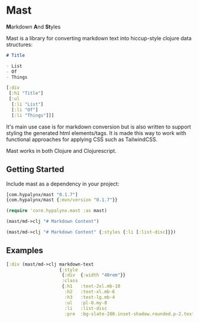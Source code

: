 # Mast

**M**arkdown **A**nd **St**yles

Mast is a library for converting markdown text into hiccup-style clojure data structures:

```markdown
# Title

- List
- Of
- Things
```

```clojure
[:div
 [:h1 "Title"]
 [:ul
  [:li "List"]
  [:li "Of"]
  [:li "Things"]]]
```

It's main use case is for markdown conversion but is also written to support styling the generated
html elements/tags. It is made this way to work with functional approaches for applying CSS such as
TailwindCSS.

Mast works in both Clojure and Clojurescript.

## Getting Started

Include mast as a dependency in your project: 
```clojure
[com.hypalynx/mast "0.1.7"]
{com.hypalynx/mast {:mvn/version "0.1.7"}}
```

```clojure
(require 'core.hypalynx.mast :as mast)

(mast/md->clj "# Markdown Content")

(mast/md->clj "# Markdown Content" {:styles {:li [:list-disc]}})
```

## Examples

```clojure
[:div (mast/md->clj markdown-text
                    {:style
                     {:div  {:width "40rem"}}
                     :class
                     {:h1   :text-2xl.mb-10
                      :h2   :text-xl.mb-6
                      :h3   :text-lg.mb-4
                      :ul   :pl-8.my-8
                      :li   :list-disc
                      :pre  :bg-slate-200.inset-shadow.rounded.p-2.text-sm}})]
```
